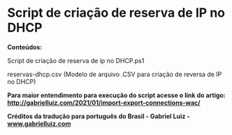 # Script de criação de reserva de IP no DHCP

**Conteúdos:**

Script de criação de reserva de ip no DHCP.ps1

reservas-dhcp.csv (Modelo de arquivo .CSV para criação de reversa de IP no DHCP)

**Para maior entendimento para execução do script acesse o link do artigo: http://gabrielluiz.com/2021/01/import-export-connections-wac/**

**Créditos da tradução para português do Brasil - Gabriel Luiz - www.gabrielluiz.com**
